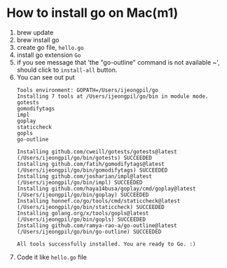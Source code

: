 # How to install go on Mac(m1)

1. brew update
2. brew install go
3. create go file, `hello.go`
4. install go extension `Go`
4. if you see message that 'the "go-outline" command is not available ~', should click to `install-all` button.
5. You can see out put
    ```
    Tools environment: GOPATH=/Users/ijeongpil/go
    Installing 7 tools at /Users/ijeongpil/go/bin in module mode.
    gotests
    gomodifytags
    impl
    goplay
    staticcheck
    gopls
    go-outline

    Installing github.com/cweill/gotests/gotests@latest (/Users/ijeongpil/go/bin/gotests) SUCCEEDED
    Installing github.com/fatih/gomodifytags@latest (/Users/ijeongpil/go/bin/gomodifytags) SUCCEEDED
    Installing github.com/josharian/impl@latest (/Users/ijeongpil/go/bin/impl) SUCCEEDED
    Installing github.com/haya14busa/goplay/cmd/goplay@latest (/Users/ijeongpil/go/bin/goplay) SUCCEEDED
    Installing honnef.co/go/tools/cmd/staticcheck@latest (/Users/ijeongpil/go/bin/staticcheck) SUCCEEDED
    Installing golang.org/x/tools/gopls@latest (/Users/ijeongpil/go/bin/gopls) SUCCEEDED
    Installing github.com/ramya-rao-a/go-outline@latest (/Users/ijeongpil/go/bin/go-outline) SUCCEEDED

    All tools successfully installed. You are ready to Go. :)
    ```
6. Code it like `hello.go` file